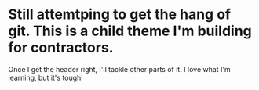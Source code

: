 # Still attemtping to get the hang of git. This is a child theme I'm building for contractors. 
Once I get the header right, I'll tackle other parts of it. I love what I'm learning, but it's tough! 
